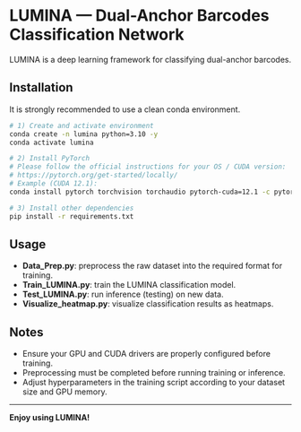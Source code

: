 # LUMINA — Dual-Anchor Barcodes Classification Network

LUMINA is a deep learning framework for classifying dual-anchor barcodes.

## Installation

It is strongly recommended to use a clean conda environment.

```bash
# 1) Create and activate environment
conda create -n lumina python=3.10 -y
conda activate lumina

# 2) Install PyTorch
# Please follow the official instructions for your OS / CUDA version:
# https://pytorch.org/get-started/locally/
# Example (CUDA 12.1):
conda install pytorch torchvision torchaudio pytorch-cuda=12.1 -c pytorch -c nvidia

# 3) Install other dependencies
pip install -r requirements.txt
```

## Usage

- **Data_Prep.py**: preprocess the raw dataset into the required format for training.  
- **Train_LUMINA.py**: train the LUMINA classification model.  
- **Test_LUMINA.py**: run inference (testing) on new data.  
- **Visualize_heatmap.py**: visualize classification results as heatmaps.  

## Notes

- Ensure your GPU and CUDA drivers are properly configured before training.  
- Preprocessing must be completed before running training or inference.  
- Adjust hyperparameters in the training script according to your dataset size and GPU memory.  

---

**Enjoy using LUMINA!**
